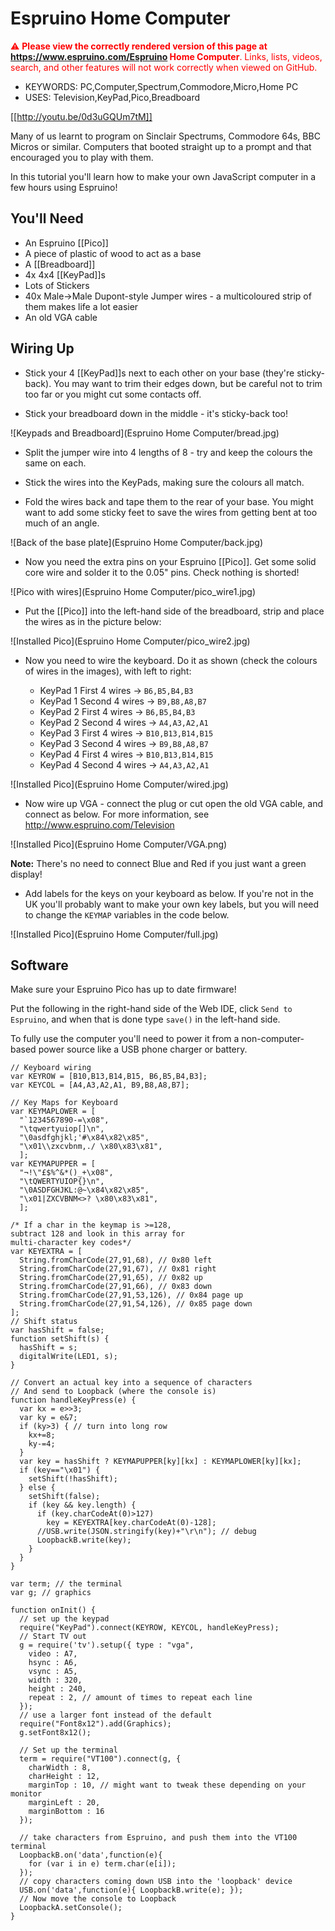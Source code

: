 <!--- Copyright (c) 2015 Gordon Williams, Pur3 Ltd. See the file LICENSE for copying permission. -->
Espruino Home Computer
======================

<span style="color:red">:warning: **Please view the correctly rendered version of this page at https://www.espruino.com/Espruino Home Computer**. Links, lists, videos, search, and other features will not work correctly when viewed on GitHub.</span>

* KEYWORDS: PC,Computer,Spectrum,Commodore,Micro,Home PC
* USES: Television,KeyPad,Pico,Breadboard

[[http://youtu.be/0d3uGQUm7tM]]

Many of us learnt to program on Sinclair Spectrums, Commodore 64s, BBC Micros or similar. Computers that booted straight up to a prompt and that encouraged you to play with them.

In this tutorial you'll learn how to make your own JavaScript computer in a few hours using Espruino!


You'll Need
----------

* An Espruino [[Pico]]
* A piece of plastic of wood to act as a base
* A [[Breadboard]]
* 4x 4x4 [[KeyPad]]s
* Lots of Stickers
* 40x Male->Male Dupont-style Jumper wires - a multicoloured strip of them makes life a lot easier
* An old VGA cable

Wiring Up
--------

* Stick your 4 [[KeyPad]]s next to each other on your base (they're sticky-back). You may want to trim their edges down, but be careful not to trim too far or you might cut some contacts off.

* Stick your breadboard down in the middle - it's sticky-back too!

![Keypads and Breadboard](Espruino Home Computer/bread.jpg)

* Split the jumper wire into 4 lengths of 8 - try and keep the colours the same on each.

* Stick the wires into the KeyPads, making sure the colours all match.

* Fold the wires back and tape them to the rear of your base. You might want to add some sticky feet to save the wires from getting bent at too much of an angle.

![Back of the base plate](Espruino Home Computer/back.jpg)

* Now you need the extra pins on your Espruino [[Pico]]. Get some solid core wire and solder it to the 0.05" pins. Check nothing is shorted!

![Pico with wires](Espruino Home Computer/pico_wire1.jpg)

* Put the [[Pico]] into the left-hand side of the breadboard, strip and place the wires as in the picture below:

![Installed Pico](Espruino Home Computer/pico_wire2.jpg)

* Now you need to wire the keyboard. Do it as shown (check the colours of wires in the images), with left to right:

  * KeyPad 1 First 4 wires -> `B6,B5,B4,B3`
  * KeyPad 1 Second 4 wires -> `B9,B8,A8,B7`
  * KeyPad 2 First 4 wires -> `B6,B5,B4,B3`
  * KeyPad 2 Second 4 wires -> `A4,A3,A2,A1`
  * KeyPad 3 First 4 wires -> `B10,B13,B14,B15`
  * KeyPad 3 Second 4 wires -> `B9,B8,A8,B7`
  * KeyPad 4 First 4 wires -> `B10,B13,B14,B15`
  * KeyPad 4 Second 4 wires -> `A4,A3,A2,A1`

![Installed Pico](Espruino Home Computer/wired.jpg)

* Now wire up VGA - connect the plug or cut open the old VGA cable, and connect as below. For more information, see http://www.espruino.com/Television

![Installed Pico](Espruino Home Computer/VGA.png)

**Note:** There's no need to connect Blue and Red if you just want a green display!

* Add labels for the keys on your keyboard as below. If you're not in the UK you'll probably want to make your own key labels,
but you will need to change the `KEYMAP` variables in the code below.

![Installed Pico](Espruino Home Computer/full.jpg)

Software
--------

Make sure your Espruino Pico has up to date firmware!

Put the following in the right-hand side of the Web IDE, click `Send to Espruino`, and when that is done type `save()` in the left-hand side.

To fully use the computer you'll need to power it from a non-computer-based power source like a USB phone charger or battery.


```
// Keyboard wiring
var KEYROW = [B10,B13,B14,B15, B6,B5,B4,B3];
var KEYCOL = [A4,A3,A2,A1, B9,B8,A8,B7];

// Key Maps for Keyboard
var KEYMAPLOWER = [
  "`1234567890-=\x08",
  "\tqwertyuiop[]\n",
  "\0asdfghjkl;'#\x84\x82\x85",
  "\x01\\zxcvbnm,./ \x80\x83\x81",
  ];
var KEYMAPUPPER = [
  "¬!\"£$%^&*()_+\x08",
  "\tQWERTYUIOP{}\n",
  "\0ASDFGHJKL:@~\x84\x82\x85",
  "\x01|ZXCVBNM<>? \x80\x83\x81",
  ];

/* If a char in the keymap is >=128, 
subtract 128 and look in this array for
multi-character key codes*/
var KEYEXTRA = [
  String.fromCharCode(27,91,68), // 0x80 left
  String.fromCharCode(27,91,67), // 0x81 right
  String.fromCharCode(27,91,65), // 0x82 up
  String.fromCharCode(27,91,66), // 0x83 down
  String.fromCharCode(27,91,53,126), // 0x84 page up
  String.fromCharCode(27,91,54,126), // 0x85 page down
];
// Shift status
var hasShift = false;
function setShift(s) {
  hasShift = s;
  digitalWrite(LED1, s);
}
  
// Convert an actual key into a sequence of characters
// And send to Loopback (where the console is)
function handleKeyPress(e) {
  var kx = e>>3;
  var ky = e&7;
  if (ky>3) { // turn into long row
    kx+=8;
    ky-=4;
  }
  var key = hasShift ? KEYMAPUPPER[ky][kx] : KEYMAPLOWER[ky][kx];
  if (key=="\x01") {
    setShift(!hasShift);
  } else { 
    setShift(false);
    if (key && key.length) {
      if (key.charCodeAt(0)>127)
        key = KEYEXTRA[key.charCodeAt(0)-128];
      //USB.write(JSON.stringify(key)+"\r\n"); // debug
      LoopbackB.write(key);
    }
  }
}
  
var term; // the terminal
var g; // graphics
  
function onInit() {
  // set up the keypad
  require("KeyPad").connect(KEYROW, KEYCOL, handleKeyPress);
  // Start TV out
  g = require('tv').setup({ type : "vga",
    video : A7,
    hsync : A6,
    vsync : A5,
    width : 320,
    height : 240,
    repeat : 2, // amount of times to repeat each line
  });
  // use a larger font instead of the default
  require("Font8x12").add(Graphics);
  g.setFont8x12();
  
  // Set up the terminal
  term = require("VT100").connect(g, {
    charWidth : 8,
    charHeight : 12,
    marginTop : 10, // might want to tweak these depending on your monitor
    marginLeft : 20,
    marginBottom : 16
  });

  // take characters from Espruino, and push them into the VT100 terminal
  LoopbackB.on('data',function(e){
    for (var i in e) term.char(e[i]);
  });
  // copy characters coming down USB into the 'loopback' device
  USB.on('data',function(e){ LoopbackB.write(e); });
  // Now move the console to Loopback
  LoopbackA.setConsole();
}
```
